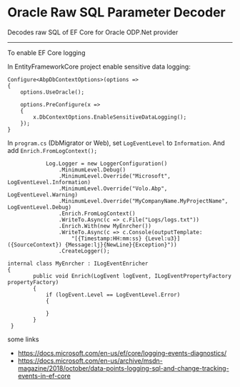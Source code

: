 # Oracle Raw SQL Parameter Decoder

Decodes raw SQL of EF Core for Oracle ODP.Net provider

---

To enable EF Core logging

In EntityFrameworkCore project enable sensitive data logging:

```
Configure<AbpDbContextOptions>(options =>
{
    options.UseOracle();

    options.PreConfigure(x =>
    {
        x.DbContextOptions.EnableSensitiveDataLogging();
    });
}
```

In `program.cs` (DbMigrator or Web), set `LogEventLevel` to `Information`. And add `Enrich.FromLogContext();`

```
            Log.Logger = new LoggerConfiguration()
                .MinimumLevel.Debug()
                .MinimumLevel.Override("Microsoft", LogEventLevel.Information)
                .MinimumLevel.Override("Volo.Abp", LogEventLevel.Warning)
                .MinimumLevel.Override("MyCompanyName.MyProjectName", LogEventLevel.Debug)
                .Enrich.FromLogContext()
                .WriteTo.Async(c => c.File("Logs/logs.txt"))
                .Enrich.With(new MyEnrcher())
                .WriteTo.Async(c => c.Console(outputTemplate:
                    "[{Timestamp:HH:mm:ss} {Level:u3}] ({SourceContext}) {Message:lj}{NewLine}{Exception}"))
                .CreateLogger();                
```

```
internal class MyEnrcher : ILogEventEnricher
{
        public void Enrich(LogEvent logEvent, ILogEventPropertyFactory propertyFactory)
        {
            if (logEvent.Level == LogEventLevel.Error)
            {

            }
        }
 }
```

some links

*   https://docs.microsoft.com/en-us/ef/core/logging-events-diagnostics/
*   https://docs.microsoft.com/en-us/archive/msdn-magazine/2018/october/data-points-logging-sql-and-change-tracking-events-in-ef-core
